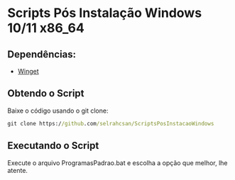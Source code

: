 # Scripts Pós Instalação Windows 10/11 x86_64

## Dependências:

* [Winget](https://www.microsoft.com/p/app-installer/9nblggh4nns1#activetab=pivot:overviewtab) 

## Obtendo o Script

Baixe o código usando o git clone:

```cmd
git clone https://github.com/selrahcsan/ScriptsPosInstacaoWindows
```

## Executando o Script

Execute o arquivo ProgramasPadrao.bat e escolha a opção que melhor, lhe atente.

